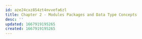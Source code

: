 ```yaml
---
id: aze24cxz854zt4nvvefa6zl
title: Chapter 2 - Modules Packages and Data Type Concepts
desc: ''
updated: 1667919195265
created: 1667919195265
---
```

